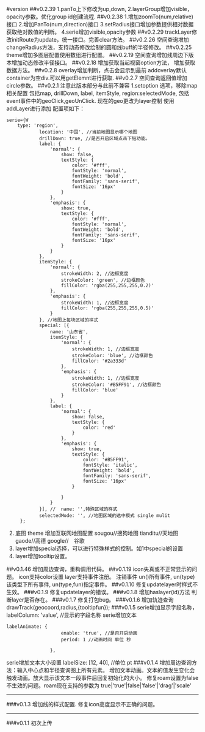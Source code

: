 #version
##v0.2.39
1.panTo上下修改为up,down,
2.layerGroup增加visible，opacity参数。优化group id创建流程.
##v0.2.38
1.增加zoomTo(num,relative)接口
2.增加PanTo(num,direction)接口
3.setRadius接口增加参数提供相对数据获取绝对数值的判断。
4.serie增加visible,opacity参数
##v0.2.29
trackLayer修改initRoute为update，统一接口。完善clear方法。
##v0.2.26
空间查询增加changeRadius方法，支持动态修改绘制的圆和线buff的半径修改。
##v0.2.25
theme增加多图层配置使用数组进行配置。
##v0.2.19
空间查询增加线周边下版本增加动态修改半径接口。
##v0.2.18
增加获取当起视窗option方法，
增加获取数据方法。
##v0.2.8
overlay增加判断，点击会显示到最前
addoverlay默认container为空div.可以用getElemnt进行获取.
##v0.2.7
空间查询返回值增加circle参数。
##v0.2.1
注意此版本部分与此前不兼容
1.setoption 选项，移除map相关配置
包括map,  drillDown, label, itemStyle,  region:selectedMode,
包括event事件中的geoClick,geoUnClick.
现在的geo更改为layer控制 使用 addLayer进行添加 配置项如下：
```
serie={W
    type: 'region',
            location: '中国', //当前地图显示哪个地图
            drillDown: true, //是否开启区域点击下钻功能。
            label: {
                'normal': {
                    show: false,
                    textStyle: {
                        color: '#fff',
                        fontStyle: 'normal',
                        fontWeight: 'bold',
                        fontFamily: 'sans-serif',
                        fontSize: '16px'
                    }
                },
                'emphasis': {
                    show: true,
                    textStyle: {
                        color: '#fff',
                        fontStyle: 'normal',
                        fontWeight: 'bold',
                        fontFamily: 'sans-serif',
                        fontSize: '16px'
                    }
                }
            },
            itemStyle: {
                'normal': {
                    strokeWidth: 2, //边框宽度
                    strokeColor: 'green', //边框颜色
                    fillColor: 'rgba(255,255,255,0.2)'
                },
                'emphasis': {
                    strokeWidth: 1, //边框宽度
                    fillColor: 'rgba(255,255,255,0.5)'
                }
            }, //地图上每块区域的样式
            special: [{
                name: '山东省',
                itemStyle: {
                    'normal': {
                        strokeWidth: 1, //边框宽度
                        strokeColor: 'blue', //边框颜色
                        fillColor: '#2a333d'
                    },
                    'emphasis': {
                        strokeWidth: 1, //边框宽度
                        strokeColor: '#B5FF91', //边框颜色
                        fillColor: 'blue'
                    }
                },
                label: {
                    'normal': {
                        show: false,
                        textStyle: {
                            color: 'red'
                        }
                    },
                    'emphasis': {
                        show: true,
                        textStyle: {
                            color: '#B5FF91',
                            fontStyle: 'italic',
                            fontWeight: 'bold',
                            fontFamily: 'sans-serif',
                            fontSize: '16px'
                        }

                    }
                }
            }], //  name: '',特殊区域的样式
            selectedMode: '', //地图区域的选中模式 single mulit 
     };       
```
2. 底图 theme 增加互联网地图配置 sougou//搜狗地图  tianditu//天地图 gaode//高德  google//　谷歌
3. layer增加special选择，可以进行特殊样式的控制。如1中special的设置
4. layer增加tooltip设置。

##v0.1.46
增加周边查询，重构调用代码。
##v0.1.19
icon失真或不正常显示的问题。
icon支持color设置
layer支持事件注册。
注销事件
  un()所有事件,
  un(type)该类型下所有事件,
  un(type,fun)指定事件。
##v0.1.10
修复updatelayer时样式不生效。
###v0.1.9
修复updatelayer的错误。
###v0.1.8
增加haslayer(id)方法 判断layer是否存在。
###v0.1.7
修复打包bug。
###v0.1.6
增加轨迹查询 drawTrack(geocoord,radius,{tooltipfun});
###v0.1.5
serie增加显示字段名称，   labelColumn: 'value', //显示的字段名称
serie增加文本 
```
labelAnimate: {
                    enable: 'true', //是否开启动画
                    period: 1 //动画时间 单位 秒

                },
```
serie增加文本大小设置 labelSize: [12, 40], //单位 pt
###v0.1.4
增加周边查询方法：输入中心点和半径查询图上所有元素。
增加文本动画。文本的值发生变化会触发动画。放大显示该文本一段事件后回复初始化的大小。
修复roam设置为false不生效的问题。roam现在支持的参数为 true|'true'|false|'false'|'drag'|'scale'
***
###v0.1.3 
增加线的样式配置.
修复icon高度显示不正确的问题。
***
###v0.1.1
初次上传
